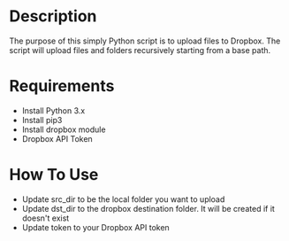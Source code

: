 # Description
The purpose of this simply Python script is to upload files to Dropbox.
The script will upload files and folders recursively starting from a base path.

# Requirements
- Install Python 3.x
- Install pip3
- Install dropbox module
- Dropbox API Token

# How To Use
- Update src_dir to be the local folder you want to upload
- Update dst_dir to the dropbox destination folder. It will be created if it doesn't exist
- Update token to your Dropbox API token

